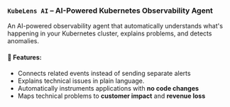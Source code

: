 ### `KubeLens AI` – AI-Powered Kubernetes Observability Agent

An AI-powered observability agent that automatically understands what's happening in your Kubernetes cluster, explains problems, and detects anomalies.

#### 🔧 Features:

* Connects related events instead of sending separate alerts
* Explains technical issues in plain language.
* Automatically instruments applications with **no code changes**
* Maps technical problems to **customer impact** and **revenue loss**
